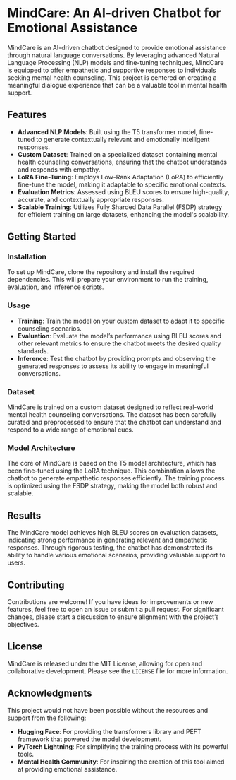 # MindCare: An AI-driven Chatbot for Emotional Assistance

MindCare is an AI-driven chatbot designed to provide emotional assistance through natural language conversations. By leveraging advanced Natural Language Processing (NLP) models and fine-tuning techniques, MindCare is equipped to offer empathetic and supportive responses to individuals seeking mental health counseling. This project is centered on creating a meaningful dialogue experience that can be a valuable tool in mental health support.

## Features

- **Advanced NLP Models**: Built using the T5 transformer model, fine-tuned to generate contextually relevant and emotionally intelligent responses.
- **Custom Dataset**: Trained on a specialized dataset containing mental health counseling conversations, ensuring that the chatbot understands and responds with empathy.
- **LoRA Fine-Tuning**: Employs Low-Rank Adaptation (LoRA) to efficiently fine-tune the model, making it adaptable to specific emotional contexts.
- **Evaluation Metrics**: Assessed using BLEU scores to ensure high-quality, accurate, and contextually appropriate responses.
- **Scalable Training**: Utilizes Fully Sharded Data Parallel (FSDP) strategy for efficient training on large datasets, enhancing the model's scalability.

## Getting Started

### Installation

To set up MindCare, clone the repository and install the required dependencies. This will prepare your environment to run the training, evaluation, and inference scripts.

### Usage

- **Training**: Train the model on your custom dataset to adapt it to specific counseling scenarios.
- **Evaluation**: Evaluate the model’s performance using BLEU scores and other relevant metrics to ensure the chatbot meets the desired quality standards.
- **Inference**: Test the chatbot by providing prompts and observing the generated responses to assess its ability to engage in meaningful conversations.

### Dataset

MindCare is trained on a custom dataset designed to reflect real-world mental health counseling conversations. The dataset has been carefully curated and preprocessed to ensure that the chatbot can understand and respond to a wide range of emotional cues.

### Model Architecture

The core of MindCare is based on the T5 model architecture, which has been fine-tuned using the LoRA technique. This combination allows the chatbot to generate empathetic responses efficiently. The training process is optimized using the FSDP strategy, making the model both robust and scalable.

## Results

The MindCare model achieves high BLEU scores on evaluation datasets, indicating strong performance in generating relevant and empathetic responses. Through rigorous testing, the chatbot has demonstrated its ability to handle various emotional scenarios, providing valuable support to users.

## Contributing

Contributions are welcome! If you have ideas for improvements or new features, feel free to open an issue or submit a pull request. For significant changes, please start a discussion to ensure alignment with the project’s objectives.

## License

MindCare is released under the MIT License, allowing for open and collaborative development. Please see the `LICENSE` file for more information.

## Acknowledgments

This project would not have been possible without the resources and support from the following:

- **Hugging Face**: For providing the transformers library and PEFT framework that powered the model development.
- **PyTorch Lightning**: For simplifying the training process with its powerful tools.
- **Mental Health Community**: For inspiring the creation of this tool aimed at providing emotional assistance.
